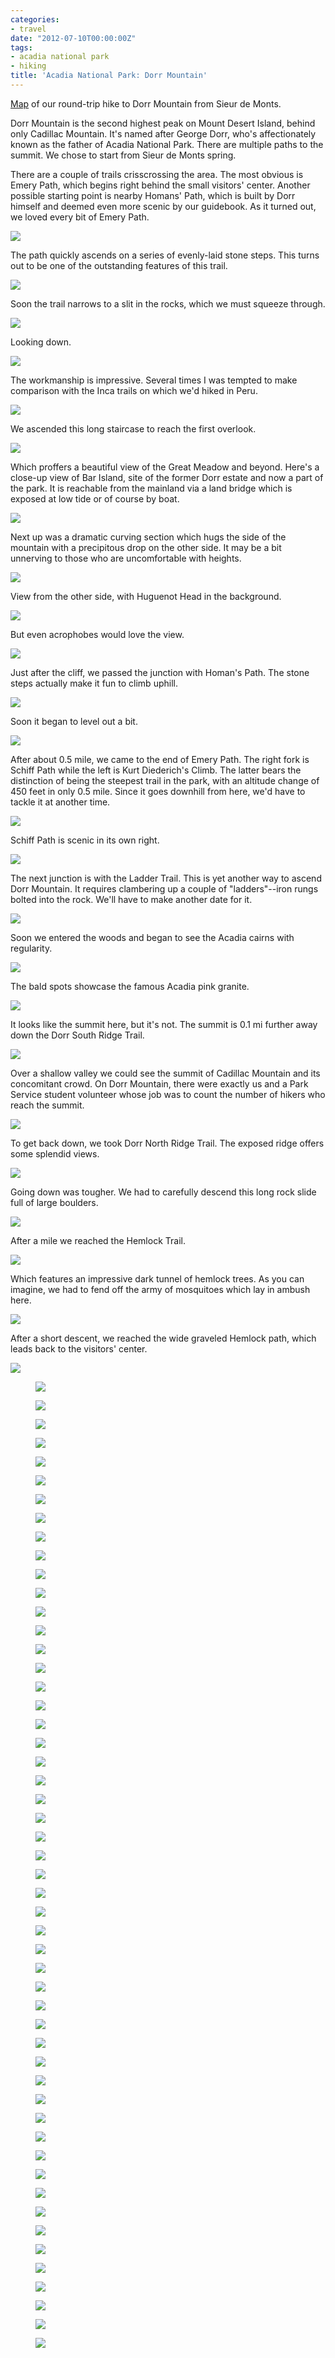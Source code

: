 ```yaml
---
categories:
- travel
date: "2012-07-10T00:00:00Z"
tags:
- acadia national park
- hiking
title: 'Acadia National Park: Dorr Mountain'
---
```

[Map](https://maps.google.com/maps/ms?msid=214490968088440958659.0004c472e0af882101443&msa=0&ll=44.358347,-68.211794&spn=0.014897,0.018775) of our round-trip hike to Dorr Mountain from Sieur de Monts.

Dorr Mountain is the second highest peak on Mount Desert Island, behind only Cadillac Mountain. It's named after George Dorr, who's affectionately known as the father of Acadia National Park. There are multiple paths to the summit.  We chose to start from Sieur de Monts spring.

There are a couple of trails crisscrossing the area.  The most obvious is Emery Path, which begins right behind the small visitors' center.  Another possible starting point is nearby Homans' Path, which is built by Dorr himself and deemed even more scenic by our guidebook. As it turned out, we loved every bit of Emery Path.

<img src='http://yentran.isamonkey.org/gallery/acadia-dorr/dsc_5511.jpg' />

The path quickly ascends on a series of evenly-laid stone steps.  This turns out to be one of the outstanding features of this trail.

<img src='http://yentran.isamonkey.org/gallery/acadia-dorr/dsc_5518.jpg' />

Soon the trail narrows to a slit in the rocks, which we must squeeze through.

<img src='http://yentran.isamonkey.org/gallery/acadia-dorr/dsc_5523.jpg' />

Looking down.

<img src='http://yentran.isamonkey.org/gallery/acadia-dorr/dsc_5524.jpg' />

The workmanship is impressive.  Several times I was tempted to make comparison with the Inca trails on which we'd hiked in Peru.

<img src='http://yentran.isamonkey.org/gallery/acadia-dorr/dsc_5532.jpg' />

We ascended this long staircase to reach the first overlook.

<img src='http://yentran.isamonkey.org/gallery/acadia-dorr/dsc_5549.jpg' />

Which proffers a beautiful view of the Great Meadow and beyond.  Here's a close-up view of Bar Island, site of the former Dorr estate and now a part of the park.  It is reachable from the mainland via a land bridge which is exposed at low tide or of course by boat.

<img src='http://yentran.isamonkey.org/gallery/acadia-dorr/dsc_5553.jpg' />

Next up was a dramatic curving section which hugs the side of the mountain with a precipitous drop on the other side.  It may be a bit unnerving to those who are uncomfortable with heights.

<img src='http://yentran.isamonkey.org/gallery/acadia-dorr/dsc_5558.jpg' />

View from the other side, with Huguenot Head in the background.

<img src='http://yentran.isamonkey.org/gallery/acadia-dorr/dsc_5565.jpg' />

But even acrophobes would love the view.

<img src='http://yentran.isamonkey.org/gallery/acadia-dorr/dsc_5559.jpg' />

Just after the cliff, we passed the junction with Homan's Path.  The stone steps actually make it fun to climb uphill.

<img src='http://yentran.isamonkey.org/gallery/acadia-dorr/dsc_5587.jpg' />

Soon it began to level out a bit.

<img src='http://yentran.isamonkey.org/gallery/acadia-dorr/dsc_5589.jpg' />

After about 0.5 mile, we came to the end of Emery Path. The right fork is Schiff Path while the left is Kurt Diederich's Climb.  The latter bears the distinction of being the steepest trail in the park, with an altitude change of 450 feet in only 0.5 mile. Since it goes downhill from here, we'd have to tackle it at another time.

<img src='http://yentran.isamonkey.org/gallery/acadia-dorr/dsc_5595.jpg' />

Schiff Path is scenic in its own right.

<img src='http://yentran.isamonkey.org/gallery/acadia-dorr/dsc_5606.jpg' />

The next junction is with the Ladder Trail.  This is yet another way to ascend Dorr Mountain. It requires clambering up a couple of "ladders"--iron rungs bolted into the rock.  We'll have to make another date for it.

<img src='http://yentran.isamonkey.org/gallery/acadia-dorr/dsc_5619.jpg' />

Soon we entered the woods and began to see the Acadia cairns with regularity.

<img src='http://yentran.isamonkey.org/gallery/acadia-dorr/dsc_5635.jpg' />

The bald spots showcase the famous Acadia pink granite.

<img src='http://yentran.isamonkey.org/gallery/acadia-dorr/dsc_5641.jpg' />

It looks like the summit here, but it's not.  The summit is 0.1 mi further away down the Dorr South Ridge Trail.

<img src='http://yentran.isamonkey.org/gallery/acadia-dorr/dsc_5642.jpg' />

Over a shallow valley we could see the summit of Cadillac Mountain and its concomitant crowd. On Dorr Mountain, there were exactly us and a Park Service student volunteer whose job was to count the number of hikers who reach the summit.

<img src='http://yentran.isamonkey.org/gallery/acadia-dorr/dsc_5648.jpg' />

To get back down, we took Dorr North Ridge Trail.  The exposed ridge offers some splendid views.

<img src='http://yentran.isamonkey.org/gallery/acadia-dorr/dsc_5661.jpg' />

Going down was tougher.  We had to carefully descend this long rock slide full of large boulders.

<img src='http://yentran.isamonkey.org/gallery/acadia-dorr/dsc_5686.jpg' />

After a mile we reached the Hemlock Trail.

<img src='http://yentran.isamonkey.org/gallery/acadia-dorr/dsc_5687.jpg' />

Which features an impressive dark tunnel of hemlock trees. As you can imagine, we had to fend off the army of mosquitoes which lay in ambush here.

<img src='http://yentran.isamonkey.org/gallery/acadia-dorr/dsc_5694.jpg' />

After a short descent, we reached the wide graveled Hemlock path, which leads back to the visitors' center.

<img src='http://yentran.isamonkey.org/gallery/acadia-dorr/dsc_5698.jpg' />


<figure>
  <img src="http://yentran.isamonkey.org/gallery/acadia-dorr/dsc_5511.jpg" />
</figure>
<figure>
  <img src="http://yentran.isamonkey.org/gallery/acadia-dorr/dsc_5515.jpg" />
</figure>
<figure>
  <img src="http://yentran.isamonkey.org/gallery/acadia-dorr/dsc_5518.jpg" />
</figure>
<figure>
  <img src="http://yentran.isamonkey.org/gallery/acadia-dorr/dsc_5523.jpg" />
</figure>
<figure>
  <img src="http://yentran.isamonkey.org/gallery/acadia-dorr/dsc_5524.jpg" />
</figure>
<figure>
  <img src="http://yentran.isamonkey.org/gallery/acadia-dorr/dsc_5526.jpg" />
</figure>
<figure>
  <img src="http://yentran.isamonkey.org/gallery/acadia-dorr/dsc_5527.jpg" />
</figure>
<figure>
  <img src="http://yentran.isamonkey.org/gallery/acadia-dorr/dsc_5530.jpg" />
</figure>
<figure>
  <img src="http://yentran.isamonkey.org/gallery/acadia-dorr/dsc_5532.jpg" />
</figure>
<figure>
  <img src="http://yentran.isamonkey.org/gallery/acadia-dorr/dsc_5539.jpg" />
</figure>
<figure>
  <img src="http://yentran.isamonkey.org/gallery/acadia-dorr/dsc_5549.jpg" />
</figure>
<figure>
  <img src="http://yentran.isamonkey.org/gallery/acadia-dorr/dsc_5552.jpg" />
</figure>
<figure>
  <img src="http://yentran.isamonkey.org/gallery/acadia-dorr/dsc_5553.jpg" />
</figure>
<figure>
  <img src="http://yentran.isamonkey.org/gallery/acadia-dorr/dsc_5554a.jpg" />
</figure>
<figure>
  <img src="http://yentran.isamonkey.org/gallery/acadia-dorr/dsc_5558.jpg" />
</figure>
<figure>
  <img src="http://yentran.isamonkey.org/gallery/acadia-dorr/dsc_5559.jpg" />
</figure>
<figure>
  <img src="http://yentran.isamonkey.org/gallery/acadia-dorr/dsc_5565.jpg" />
</figure>
<figure>
  <img src="http://yentran.isamonkey.org/gallery/acadia-dorr/dsc_5587.jpg" />
</figure>
<figure>
  <img src="http://yentran.isamonkey.org/gallery/acadia-dorr/dsc_5589.jpg" />
</figure>
<figure>
  <img src="http://yentran.isamonkey.org/gallery/acadia-dorr/dsc_5595.jpg" />
</figure>
<figure>
  <img src="http://yentran.isamonkey.org/gallery/acadia-dorr/dsc_5596.jpg" />
</figure>
<figure>
  <img src="http://yentran.isamonkey.org/gallery/acadia-dorr/dsc_5598.jpg" />
</figure>
<figure>
  <img src="http://yentran.isamonkey.org/gallery/acadia-dorr/dsc_5602.jpg" />
</figure>
<figure>
  <img src="http://yentran.isamonkey.org/gallery/acadia-dorr/dsc_5603.jpg" />
</figure>
<figure>
  <img src="http://yentran.isamonkey.org/gallery/acadia-dorr/dsc_5604.jpg" />
</figure>
<figure>
  <img src="http://yentran.isamonkey.org/gallery/acadia-dorr/dsc_5606.jpg" />
</figure>
<figure>
  <img src="http://yentran.isamonkey.org/gallery/acadia-dorr/dsc_5610.jpg" />
</figure>
<figure>
  <img src="http://yentran.isamonkey.org/gallery/acadia-dorr/dsc_5612.jpg" />
</figure>
<figure>
  <img src="http://yentran.isamonkey.org/gallery/acadia-dorr/dsc_5619.jpg" />
</figure>
<figure>
  <img src="http://yentran.isamonkey.org/gallery/acadia-dorr/dsc_5624.jpg" />
</figure>
<figure>
  <img src="http://yentran.isamonkey.org/gallery/acadia-dorr/dsc_5633.jpg" />
</figure>
<figure>
  <img src="http://yentran.isamonkey.org/gallery/acadia-dorr/dsc_5635.jpg" />
</figure>
<figure>
  <img src="http://yentran.isamonkey.org/gallery/acadia-dorr/dsc_5636.jpg" />
</figure>
<figure>
  <img src="http://yentran.isamonkey.org/gallery/acadia-dorr/dsc_5640.jpg" />
</figure>
<figure>
  <img src="http://yentran.isamonkey.org/gallery/acadia-dorr/dsc_5641.jpg" />
</figure>
<figure>
  <img src="http://yentran.isamonkey.org/gallery/acadia-dorr/dsc_5642.jpg" />
</figure>
<figure>
  <img src="http://yentran.isamonkey.org/gallery/acadia-dorr/dsc_5647.jpg" />
</figure>
<figure>
  <img src="http://yentran.isamonkey.org/gallery/acadia-dorr/dsc_5648.jpg" />
</figure>
<figure>
  <img src="http://yentran.isamonkey.org/gallery/acadia-dorr/dsc_5650.jpg" />
</figure>
<figure>
  <img src="http://yentran.isamonkey.org/gallery/acadia-dorr/dsc_5661.jpg" />
</figure>
<figure>
  <img src="http://yentran.isamonkey.org/gallery/acadia-dorr/dsc_5665.jpg" />
</figure>
<figure>
  <img src="http://yentran.isamonkey.org/gallery/acadia-dorr/dsc_5667.jpg" />
</figure>
<figure>
  <img src="http://yentran.isamonkey.org/gallery/acadia-dorr/dsc_5669.jpg" />
</figure>
<figure>
  <img src="http://yentran.isamonkey.org/gallery/acadia-dorr/dsc_5671.jpg" />
</figure>
<figure>
  <img src="http://yentran.isamonkey.org/gallery/acadia-dorr/dsc_5677.jpg" />
</figure>
<figure>
  <img src="http://yentran.isamonkey.org/gallery/acadia-dorr/dsc_5683.jpg" />
</figure>
<figure>
  <img src="http://yentran.isamonkey.org/gallery/acadia-dorr/dsc_5686.jpg" />
</figure>
<figure>
  <img src="http://yentran.isamonkey.org/gallery/acadia-dorr/dsc_5687.jpg" />
</figure>
<figure>
  <img src="http://yentran.isamonkey.org/gallery/acadia-dorr/dsc_5691.jpg" />
</figure>
<figure>
  <img src="http://yentran.isamonkey.org/gallery/acadia-dorr/dsc_5694.jpg" />
</figure>
<figure>
  <img src="http://yentran.isamonkey.org/gallery/acadia-dorr/dsc_5695.jpg" />
</figure>
<figure>
  <img src="http://yentran.isamonkey.org/gallery/acadia-dorr/dsc_5698.jpg" />
</figure>

</div>
